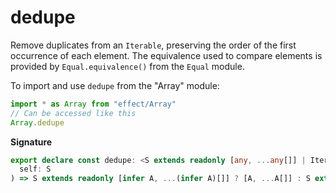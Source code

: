 # dedupe

Remove duplicates from an `Iterable`, preserving the order of the first occurrence of each element.
The equivalence used to compare elements is provided by `Equal.equivalence()` from the `Equal` module.

To import and use `dedupe` from the "Array" module:

```ts
import * as Array from "effect/Array"
// Can be accessed like this
Array.dedupe
```

**Signature**

```ts
export declare const dedupe: <S extends readonly [any, ...any[]] | Iterable<any>>(
  self: S
) => S extends readonly [infer A, ...(infer A)[]] ? [A, ...A[]] : S extends Iterable<infer A> ? A[] : never
```
